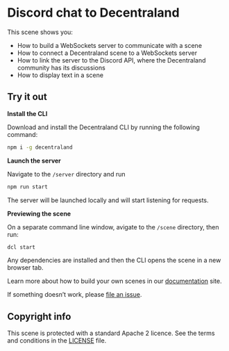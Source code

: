 # Discord chat to Decentraland

This scene shows you: 

- How to build a WebSockets server to communicate with a scene
- How to connect a Decentraland scene to a WebSockets server
- How to link the server to the Discord API, where the Decentraland community has its discussions
- How to display text in a scene


## Try it out

**Install the CLI**

Download and install the Decentraland CLI by running the following command:

```bash
npm i -g decentraland
```

**Launch the server**

Navigate to the `/server` directory and run

```bash
npm run start
```

The server will be launched locally and will start listening for requests.

**Previewing the scene**

On a separate command line window, avigate to the `/scene` directory, then run:

```bash
dcl start
```

Any dependencies are installed and then the CLI opens the scene in a new browser tab.


Learn more about how to build your own scenes in our [documentation](https://docs.decentraland.org/) site.

If something doesn’t work, please [file an issue](https://github.com/decentraland-scenes/Awesome-Repository/issues/new).

## Copyright info

This scene is protected with a standard Apache 2 licence. See the terms and conditions in the [LICENSE](/LICENSE) file.

